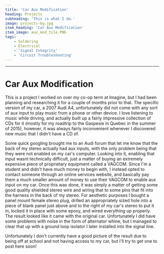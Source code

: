 ```yaml
---
title: 'Car Aux Modification'
heading: Projects
subheading: 'This is what I do.'
image: projects-bg.jpg
item_heading: 'Car Aux Modification'
item_image: aux_mod_tile.PNG
tags:
    - Soldering
    - Electrical
    - 'Signal Integrity'
    - 'Circuit Troubleshooting'
---
```


---

# Car Aux Modification

This is a project I worked on over my co-op term at Imagine, but I had been planning and researching it for a couple of months prior to that. The specific version of my car, a 2007 Audi A4, unfortunately did not come with any sort of aux input to play music from a phone or other device. I love listening to music while driving, and actually built up a fairly impressive collection of CDs for it (mostly for my roadtrip to the Gaspesie in Quebec in the summer of 2015), however, it was always fairly inconvenient whenever I discovered new music that I didn't have a CD of.

Some quick googling brought me to an Audi forum that let me know that the back of my stereo actually had aux inputs, with the only problem being that they were not enabled on my car's computer. Looking into it, enabling that input wasnt technically difficult, just a matter of buying an extremely expensive piece of proprietary equipment called a VAGCOM. Since I'm a student and didn't have much money to begin with, I instead opted to contact someone through an online services website, and basically pay them a much smaller amount of money to use their VAGCOM to enable aux input on my car. Once this was done, it was simply a matter of getting some good quality shielded stereo wire and wiring that to some pins that fit into the harness in the back of my stereo. For aesthetic purposes I bought a panel mount female stereo plug, drilled an appropriately sized hole into a piece of blank panel just above and to the right of my car's stereo to put it in, locked it in place with some epoxy, and wired everything up properly. The result looked like it came with the original car. Unfortunately I did have some problems with noise in the form of alternator whine, but I managed to clear that up with a ground loop isolator I later installed into the signal line.

Unfortunately I don't currently have a good picture of the result due to being off at school and not having access to my car, but I'll try to get one to post here soon! 
